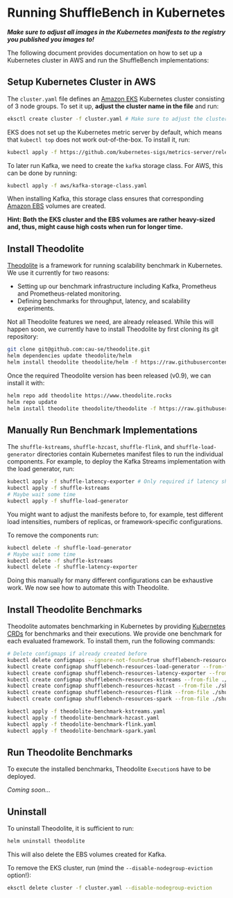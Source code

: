 # Running ShuffleBench in Kubernetes

***Make sure to adjust all images in the Kubernetes manifests to the registry you published you images to!***

The following document provides documentation on how to set up a Kubernetes cluster in AWS and run the ShuffleBench implementations:

## Setup Kubernetes Cluster in AWS

The `cluster.yaml` file defines an [Amazon EKS](https://aws.amazon.com/eks/) Kubernetes cluster consisting of 3 node groups.
To set it up, **adjust the cluster name in the file** and run:

```sh
eksctl create cluster -f cluster.yaml # Make sure to adjust the cluster name before
```

EKS does not set up the Kubernetes metric server by default, which means that `kubectl top` does not work out-of-the-box.
To install it, run:

```sh
kubectl apply -f https://github.com/kubernetes-sigs/metrics-server/releases/latest/download/components.yaml
```

To later run Kafka, we need to create the `kafka` storage class. For AWS, this can be done by running:

```sh
kubectl apply -f aws/kafka-storage-class.yaml
```

When installing Kafka, this storage class ensures that corresponding [Amazon EBS](https://aws.amazon.com/ebs/) volumes are created.

**Hint: Both the EKS cluster and the EBS volumes are rather heavy-sized and, thus, might cause high costs when run for longer time.**

## Install Theodolite

[Theodolite](https://www.theodolite.rocks/) is a framework for running scalability benchmark in Kubernetes.
We use it currently for two reasons:
* Setting up our benchmark infrastructure including Kafka, Prometheus and Prometheus-related monitoring.
* Defining benchmarks for throughput, latency, and scalability experiments.

Not all Theodolite features we need, are already released. While this will happen soon, we currently have to install Theodolite by first cloning its git repository:

```sh
git clone git@github.com:cau-se/theodolite.git
helm dependencies update theodolite/helm
helm install theodolite theodolite/helm -f https://raw.githubusercontent.com/cau-se/theodolite/main/helm/preconfigs/extended-metrics.yaml -f values.yaml -f values-aws-nodegroups.yaml
```

Once the required Theodolite version has been released (v0.9), we can install it with:

```sh
helm repo add theodolite https://www.theodolite.rocks
helm repo update
helm install theodolite theodolite/theodolite -f https://raw.githubusercontent.com/cau-se/theodolite/main/helm/preconfigs/extended-metrics.yaml -f values.yaml -f values-aws-nodegroups.yaml
```

## Manually Run Benchmark Implementations

The `shuffle-kstreams`, `shuffle-hzcast`, `shuffle-flink`, and `shuffle-load-generator` directories contain Kubernetes manifest files to run the individual components. For example, to deploy the Kafka Streams implementation with the load generator, run:

```sh
kubectl apply -f shuffle-latency-exporter # Only required if latency should be measured
kubectl apply -f shuffle-kstreams
# Maybe wait some time
kubectl apply -f shuffle-load-generator
```

You might want to adjust the manifests before to, for example, test different load intensities, numbers of replicas, or framework-specific configurations.

To remove the components run:

```sh
kubectl delete -f shuffle-load-generator
# Maybe wait some time
kubectl delete -f shuffle-kstreams
kubectl delete -f shuffle-latency-exporter
```

Doing this manually for many different configurations can be exhaustive work. We now see how to automate this with Theodolite.

## Install Theodolite Benchmarks

Theodolite automates benchmarking in Kubernetes by providing [Kubernetes CRDs](https://kubernetes.io/docs/concepts/extend-kubernetes/api-extension/custom-resources/) for benchmarks and their executions. We provide one benchmark for each evaluated framework. To install them, run the following commands:

```sh
# Delete configmaps if already created before
kubectl delete configmaps --ignore-not-found=true shufflebench-resources-load-generator shufflebench-resources-latency-exporter shufflebench-resources-kstreams shufflebench-resources-hzcast shufflebench-resources-flink shufflebench-resources-spark 
kubectl create configmap shufflebench-resources-load-generator --from-file ./shuffle-load-generator/
kubectl create configmap shufflebench-resources-latency-exporter --from-file ./shuffle-latency-exporter/
kubectl create configmap shufflebench-resources-kstreams --from-file ./shuffle-kstreams/
kubectl create configmap shufflebench-resources-hzcast --from-file ./shuffle-hzcast/
kubectl create configmap shufflebench-resources-flink --from-file ./shuffle-flink/
kubectl create configmap shufflebench-resources-spark --from-file ./shuffle-sparkStructuredStreaming/

kubectl apply -f theodolite-benchmark-kstreams.yaml
kubectl apply -f theodolite-benchmark-hzcast.yaml
kubectl apply -f theodolite-benchmark-flink.yaml
kubectl apply -f theodolite-benchmark-spark.yaml
```

## Run Theodolite Benchmarks

To execute the installed benchmarks, Theodolite `Execution`s have to be deployed.

*Coming soon...*

## Uninstall

To uninstall Theodolite, it is sufficient to run:

```sh
helm uninstall theodolite
```

This will also delete the EBS volumes created for Kafka.

To remove the EKS cluster, run (mind the `--disable-nodegroup-eviction` option!):

```sh
eksctl delete cluster -f cluster.yaml --disable-nodegroup-eviction
```
